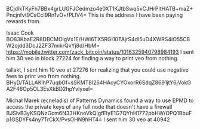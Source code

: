 BCjdlkTKyFh7BBx4grLUGFJCedmzo4e0XT1KJtbSwq5vCJHrPltHATB+maZ+Pncjnfvt9CsCcI9Rn1vO+fPLIV4=
This is the address I have been paying rewards from.

Isaac Cook BO83KbaE2R8DBCMOlgVx1E/HWi6TX5RGI10TAjrS4dI5uD4XWRS4iO55C8W2ojdd3DcJ2ZF37mikrQvYj8d/HbM=
https://mobile.twitter.com/zack_bitcoin/status/1016325940798984193
I sent him 30 veo in block 27224 for finding a way to print veo from nothing.

tallakt, I sent him 10 veo at 27276 for realizing that you could use negative fees to print veo from nothing.
BHyD/TALLAKlhP7uqbGf+sSKMT8I264HAcyCYOxorR6SdqZ8691jtY6jVokGA2F46Op5OL3EsXkBD2hpYvlyxeI=


Michał Marek (ecneladis) of Patterns Dynamics
found a way to use EPMD to access the private keys of any full node that doesn't have a firewall
BJSlvB3yKSQNzGcm6N33HKnoVkQIgfEIyE1G7QYhH1772pbHW/OPQ1BbuFp1GSDYFs4ny7TrCkX/PvsOHN9hHT4=
I sent him 30 veo at 40942